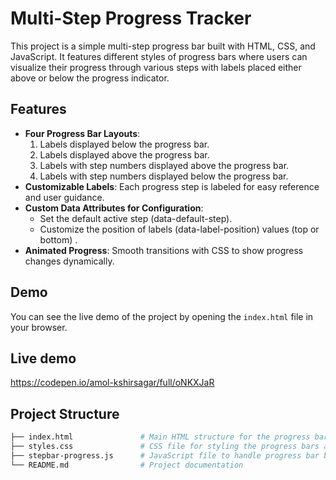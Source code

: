 # Multi-Step Progress Tracker

This project is a simple multi-step progress bar built with HTML, CSS, and JavaScript. It features different styles of progress bars where users can visualize their progress through various steps with labels placed either above or below the progress indicator.

## Features

- **Four Progress Bar Layouts**:
  1. Labels displayed below the progress bar.
  2. Labels displayed above the progress bar.
  3. Labels with step numbers displayed above the progress bar.
  4. Labels with step numbers displayed below the progress bar.
- **Customizable Labels**: Each progress step is labeled for easy reference and user guidance.
- **Custom Data Attributes for Configuration**:
  - Set the default active step (data-default-step).
  - Customize the position of labels (data-label-position) values (top or bottom) .
- **Animated Progress**: Smooth transitions with CSS to show progress changes dynamically.

## Demo

You can see the live demo of the project by opening the `index.html` file in your browser.

## Live demo 
https://codepen.io/amol-kshirsagar/full/oNKXJaR

## Project Structure

```bash
├── index.html               # Main HTML structure for the progress bar demo
├── styles.css               # CSS file for styling the progress bars and layout
├── stepbar-progress.js      # JavaScript file to handle progress bar behavior (if required)
└── README.md                # Project documentation